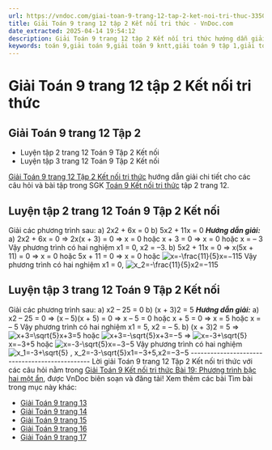 ```yaml
---
url: https://vndoc.com/giai-toan-9-trang-12-tap-2-ket-noi-tri-thuc-335031
title: Giải Toán 9 trang 12 tập 2 Kết nối tri thức - VnDoc.com
date_extracted: 2025-04-14 19:54:12
description: Giải Toán 9 trang 12 tập 2 Kết nối tri thức hướng dẫn giải chi tiết các câu hỏi và bài tập trong SGK Toán 9 Kết nối tri thức tập 2.
keywords: toán 9,giải toán 9,giải toán 9 kntt,giải toán 9 tập 1,giải toán 9 kết nối tri thức,toán 9 kết nối tri thức tập 2,Toán 9 Kết nối tri thức Bài 19,giải Toán 9 Kết nối tri thức Bài 19,Toán 9 Kết nối tri thức Bài 19 Phương trình bậc hai một ẩn,toán 9 kết nối tri thức tập 2 trang 12,bài 19 Phương trình bậc hai một ẩn,toán 9 trang 12,giải toán 9 trang 12,giải toán 9 trang 12 kết nối,toán 9 trang 12 kết nối tri thức,toán 9 kntt tập 2 trang 12,toán 9 kết nối trang 12,luyện tập 3 sgk toán 9 tập 2
---
```


# Giải Toán 9 trang 12 tập 2 Kết nối tri thức
## Giải Toán 9 trang 12 Tập 2
  * Luyện tập 2 trang 12 Toán 9 Tập 2 Kết nối
  * Luyện tập 3 trang 12 Toán 9 Tập 2 Kết nối

[Giải Toán 9 trang 12 Tập 2 Kết nối tri thức](<https://vndoc.com/giai-toan-9-trang-12-tap-2-ket-noi-tri-thuc-335031>) hướng dẫn giải chi tiết cho các câu hỏi và bài tập trong SGK [Toán 9 Kết nối tri thức](<https://vndoc.com/toan-9-ket-noi-tri-thuc>) tập 2 trang 12.
## **Luyện tập 2 trang 12 Toán 9 Tập 2 Kết nối**
Giải các phương trình sau:
a\) 2x2 \+ 6x = 0
b\) 5x2 \+ 11x = 0
 _**Hướng dẫn giải:**_
a\) 2x2 \+ 6x = 0
⇒ 2x\(x + 3\) = 0
⇒ x = 0 hoặc x + 3 = 0
⇒ x = 0 hoặc x = – 3
Vậy phương trình có hai nghiệm x1 = 0, x2 = –3.
b\) 5x2 \+ 11x = 0
⇒ x\(5x + 11\) = 0
⇒ x = 0 hoặc 5x + 11 = 0
⇒ x = 0 hoặc ![x=-\\frac{11}{5}](https://i.vdoc.vn/data/image/blank.png)x=−115
Vậy phương trình có hai nghiệm x1 = 0, ![x_2=-\\frac{11}{5}](https://i.vdoc.vn/data/image/blank.png)x2=−115
## **Luyện tập 3 trang 12 Toán 9 Tập 2 Kết nối**
Giải các phương trình sau:
a\) x2 – 25 = 0
b\) \(x + 3\)2 = 5
 _**Hướng dẫn giải:**_
a\) x2 – 25 = 0
⇒ \(x – 5\)\(x + 5\) = 0
⇒ x – 5 = 0 hoặc x + 5 = 0
⇒ x = 5 hoặc x = – 5
Vậy phương trình có hai nghiệm x1 = 5, x2 = – 5.
b\) \(x + 3\)2 = 5
⇒ ![x+3=\\sqrt{5}](https://i.vdoc.vn/data/image/blank.png)x+3=5 hoặc ![x+3=-\\sqrt{5}](https://i.vdoc.vn/data/image/blank.png)x+3=−5
⇒ ![x=-3+\\sqrt{5}](https://i.vdoc.vn/data/image/blank.png)x=−3+5 hoặc ![x=-3-\\sqrt{5}](https://i.vdoc.vn/data/image/blank.png)x=−3−5
Vậy phương trình có hai nghiệm ![x_1=-3+\\sqrt{5} , x_2=-3-\\sqrt{5}](https://i.vdoc.vn/data/image/blank.png)x1=−3+5,x2=−3−5
\-----------------------------------------------
Lời giải Toán 9 trang 12 Tập 2 Kết nối tri thức với các câu hỏi nằm trong [Giải Toán 9 Kết nối tri thức Bài 19: Phương trình bậc hai một ẩn](<https://vndoc.com/toan-9-ket-noi-tri-thuc-bai-19-phuong-trinh-bac-hai-mot-an-333539>), được VnDoc biên soạn và đăng tải\!
Xem thêm các bài Tìm bài trong mục này khác:
  * [Giải Toán 9 trang 13 ](</giai-toan-9-trang-13-tap-2-ket-noi-tri-thuc-335035>)
  * [Giải Toán 9 trang 14 ](</giai-toan-9-trang-14-tap-2-ket-noi-tri-thuc-335037>)
  * [Giải Toán 9 trang 15 ](</giai-toan-9-trang-15-tap-2-ket-noi-tri-thuc-335042>)
  * [Giải Toán 9 trang 16 ](</giai-toan-9-trang-16-tap-2-ket-noi-tri-thuc-335044>)
  * [Giải Toán 9 trang 17 ](</giai-toan-9-trang-17-tap-2-ket-noi-tri-thuc-335490>)

